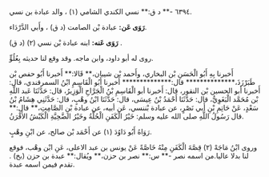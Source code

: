 ٦٣٩٤ -** د ق:** نسي الكندي الشامي (١) ، والد عبادة بن نسي.

**رَوَى عَن:** عبادة بْن الصامت (د ق) ، وأَبي الدَّرْدَاء.

**رَوَى عَنه:** ابنه عبادة بْن نسي (٢) (د ق) .

روى له أبو داود، وابن ماجه. وقد وقع لنا حديثه بِعُلُوٍّ.

أَخبرنا بِهِ أَبُو الْحَسَنِ بْن البخاري، وأَحمد بْن شيبان،** قَالا:** أَخبرنا أَبُو حفص بْن طَبَرْزَذَ،************** قال:************** أَخبرنا أَبُو الْقَاسِمِ ابْنُ السمرقندي، قال: أَخبرنا أبو الحسين بْن النقور، قال: أَخبرنا أبو الْقَاسِمِ بْنُ الْجَرَّاحِ الْوَزِيرُ، قال: حَدَّثَنَا عَبد اللَّهِ بْن مُحَمَّد الْبَغَوِيُّ، قال: حَدَّثَنَا أَحْمَدُ بْنُ عِيسَى، قال: حَدَّثَنَا ابْنُ وهْبٍ، قال: حَدَّثَنِي هِشَامُ بْنُ سَعْدٍ، عَنْ حَاتِمِ بْنِ أَبي نَصْرٍ، عن عبادة بْننسي، عَن أبيه، عن عبادة بْنِ الصَّامِتِ،** قال:** قال رَسُولُ اللَّهِ صلى الله عليه وسلم: خَيْرُ الْكَفَنِ الْحُلَّةُ وخَيْرُ الضَّحِيَّةِ الْكَبْشُ الأَقْرَنُ.

رَوَاهُ أَبُو دَاوُدَ (١) عن أَحْمَد بْن صالح، عن ابْنِ وهْبٍ.

وروى ابْنُ مَاجَهْ (٢) قِصَّةَ الْكَفَنِ مِنْهُ خَاصَّةً عَنْ يونس بن عبد الاعلى، عَنِ ابْن وهْب، فوقع لنا بدلا عاليا.من اسمه نصر -** س:** نصر بن حزن،** ويُقال:** عبدة بن حزن (بخ) . تقدم فيمن اسمه عبدة.